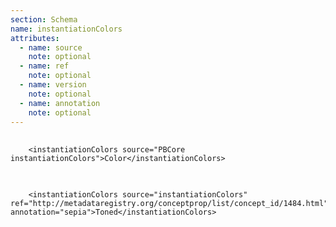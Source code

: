 ```yaml
---
section: Schema
name: instantiationColors
attributes:
  - name: source
    note: optional
  - name: ref
    note: optional
  - name: version
    note: optional
  - name: annotation
    note: optional
---
```


<pre>
  <code>
    &lt;instantiationColors source=&quot;PBCore instantiationColors&quot;&gt;Color&lt;/instantiationColors&gt;
  </code>
</pre>

<pre>
  <code>
    &lt;instantiationColors source=&quot;instantiationColors&quot; ref=&quot;http://metadataregistry.org/conceptprop/list/concept_id/1484.html&quot; annotation=&quot;sepia&quot;&gt;Toned&lt;/instantiationColors&gt;
  </code>
</pre>
